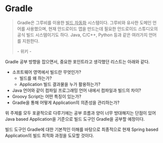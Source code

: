 # Gradle

> Gradle은 그루비를 이용한 <u>빌드 자동화</u> 시스템이다. 그루비와 유사한 도메인 언어를 사용했으며, 현재 안드로이드 앱을 만드는데 필요한 안드로이드 스튜디오의 공식 빌드 시스템이기도 하다. Java, C/C++, Python 등과 같은 여러가지 언어를 지원한다. 
>
> \-  위키 - 

Gradle 공부 방향을 잡으면서, 중요한 포인트라고 생각했던 리스트는 아래와 같다.

- 소프트웨어 영역에서 빌드란 무엇인가? 
  - 빌드를 왜 하는가? 
  - Application 빌드 결과물을 누가 활용하는가? 
- Java 언어와 같이 컴파일 프로그래밍 언어 내에서 컴파일과 빌드의 차이?
- Groovy Script는 어떤 특징이 있는가?
- Gradle을 통해 어떻게 Application의 의존성을 관리하는가? 

위 주제를 모두 포괄적으로 다루기에는 공부 흐름과 양이 너무 방대해지는 단점이 있어 Java based Application을 기준으로 빌드 도구인 Gradle을 공부할 예정이다. 

빌드 도구인 Gradle에 대한 기본적인 이해를 바탕으로 최종적으로 현재 Spring based Application의 빌드 최적화 과정을 도모할 것이다. 